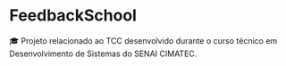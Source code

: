 # FeedbackSchool
🎓 Projeto relacionado ao TCC desenvolvido durante o curso técnico em Desenvolvimento de Sistemas do SENAI CIMATEC.
